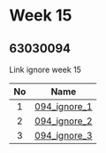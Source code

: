 # Week 15

## 63030094

Link ignore week 15

| No | Name |
|:-:|:-----:|
|1|[094_ignore_1](https://github.com/SupawadeeSalamteh/094_ignore_1)|
|2|[094_ignore_2](https://github.com/SupawadeeSalamteh/094_ignore_2)|
|3|[094_ignore_3](https://github.com/SupawadeeSalamteh/094_ignore_3)|
